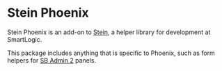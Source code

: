 # Stein Phoenix

Stein Phoenix is an add-on to [Stein](https://github.com/smartlogic/stein), a helper library for development at SmartLogic.

This package includes anything that is specific to Phoenix, such as form helpers for [SB Admin 2](https://startbootstrap.com/themes/sb-admin-2/) panels.
